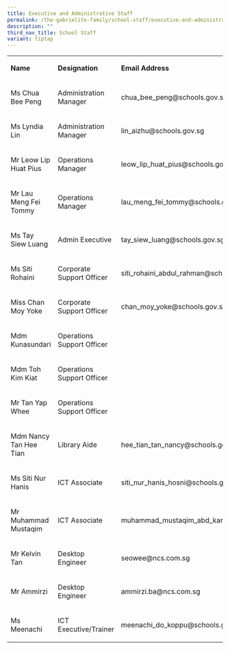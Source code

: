 ```yaml
---
title: Executive and Administrative Staff
permalink: /the-gabrielite-family/school-staff/executive-and-administrative-staff/
description: ""
third_nav_title: School Staff
variant: tiptap
---
```

<table>
<tbody>
<tr>
<td rowspan="1" colspan="1">
<p><strong>Name</strong>
</p>
</td>
<td rowspan="1" colspan="1">
<p><strong>Designation</strong>
</p>
</td>
<td rowspan="1" colspan="1">
<p><strong>Email Address</strong>
</p>
</td>
</tr>
<tr>
<td rowspan="1" colspan="1">
<p>Ms Chua Bee Peng</p>
</td>
<td rowspan="1" colspan="1">
<p>Administration Manager</p>
</td>
<td rowspan="1" colspan="1">
<p>chua_bee_peng@schools.gov.sg</p>
</td>
</tr>
<tr>
<td rowspan="1" colspan="1">
<p>Ms Lyndia Lin</p>
</td>
<td rowspan="1" colspan="1">
<p>Administration Manager</p>
</td>
<td rowspan="1" colspan="1">
<p>lin_aizhu@schools.gov.sg</p>
</td>
</tr>
<tr>
<td rowspan="1" colspan="1">
<p>Mr Leow Lip Huat Pius</p>
</td>
<td rowspan="1" colspan="1">
<p>Operations Manager</p>
</td>
<td rowspan="1" colspan="1">
<p>leow_lip_huat_pius@schools.gov.sg</p>
</td>
</tr>
<tr>
<td rowspan="1" colspan="1">
<p>Mr Lau Meng Fei Tommy</p>
</td>
<td rowspan="1" colspan="1">
<p>Operations Manager</p>
</td>
<td rowspan="1" colspan="1">
<p>lau_meng_fei_tommy@schools.gov.sg
<br>
</p>
</td>
</tr>
<tr>
<td rowspan="1" colspan="1">
<p>Ms Tay Siew Luang</p>
</td>
<td rowspan="1" colspan="1">
<p>Admin Executive</p>
</td>
<td rowspan="1" colspan="1">
<p>tay_siew_luang@schools.gov.sg</p>
</td>
</tr>
<tr>
<td rowspan="1" colspan="1">
<p>Ms Siti Rohaini</p>
</td>
<td rowspan="1" colspan="1">
<p>Corporate Support Officer</p>
</td>
<td rowspan="1" colspan="1">
<p>siti_rohaini_abdul_rahman@schools.gov.sg</p>
</td>
</tr>
<tr>
<td rowspan="1" colspan="1">
<p>Miss Chan Moy Yoke</p>
</td>
<td rowspan="1" colspan="1">
<p>Corporate Support Officer</p>
</td>
<td rowspan="1" colspan="1">
<p>chan_moy_yoke@schools.gov.sg</p>
</td>
</tr>
<tr>
<td rowspan="1" colspan="1">
<p>Mdm Kunasundari</p>
</td>
<td rowspan="1" colspan="1">
<p>Operations Support Officer</p>
</td>
<td rowspan="1" colspan="1">
<p></p>
</td>
</tr>
<tr>
<td rowspan="1" colspan="1">
<p>Mdm Toh Kim Kiat</p>
</td>
<td rowspan="1" colspan="1">
<p>Operations Support Officer</p>
</td>
<td rowspan="1" colspan="1">
<p></p>
</td>
</tr>
<tr>
<td rowspan="1" colspan="1">
<p>Mr Tan Yap Whee</p>
</td>
<td rowspan="1" colspan="1">
<p>Operations Support Officer</p>
</td>
<td rowspan="1" colspan="1">
<p></p>
</td>
</tr>
<tr>
<td rowspan="1" colspan="1">
<p>Mdm Nancy Tan Hee Tian</p>
</td>
<td rowspan="1" colspan="1">
<p>Library Aide</p>
</td>
<td rowspan="1" colspan="1">
<p>hee_tian_tan_nancy@schools.gov.sg</p>
</td>
</tr>
<tr>
<td rowspan="1" colspan="1">
<p>Ms Siti Nur Hanis</p>
</td>
<td rowspan="1" colspan="1">
<p>ICT Associate</p>
</td>
<td rowspan="1" colspan="1">
<p>siti_nur_hanis_hosni@schools.gov.sg</p>
</td>
</tr>
<tr>
<td rowspan="1" colspan="1">
<p>Mr Muhammad Mustaqim</p>
</td>
<td rowspan="1" colspan="1">
<p>ICT Associate</p>
</td>
<td rowspan="1" colspan="1">
<p>muhammad_mustaqim_abd_karim_a@schools.gov.sg</p>
</td>
</tr>
<tr>
<td rowspan="1" colspan="1">
<p>Mr Kelvin Tan</p>
</td>
<td rowspan="1" colspan="1">
<p>Desktop Engineer</p>
</td>
<td rowspan="1" colspan="1">
<p>seowee@ncs.com.sg</p>
</td>
</tr>
<tr>
<td rowspan="1" colspan="1">
<p>Mr Ammirzi</p>
</td>
<td rowspan="1" colspan="1">
<p>Desktop Engineer</p>
</td>
<td rowspan="1" colspan="1">
<p>ammirzi.ba@ncs.com.sg</p>
</td>
</tr>
<tr>
<td rowspan="1" colspan="1">
<p>Ms Meenachi</p>
</td>
<td rowspan="1" colspan="1">
<p>ICT Executive/Trainer</p>
</td>
<td rowspan="1" colspan="1">
<p>meenachi_do_koppu@schools.gov.sg</p>
</td>
</tr>
</tbody>
</table>
<p></p>
